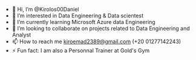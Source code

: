 - 👋 Hi, I’m @Kirolos00Daniel
- 👀 I’m interested in Data Engineering & Data scientest
- 🌱 I’m currently learning Microsoft Azure data Engineering
- 💞️ I’m looking to collaborate on projects related to Data Engineering and Analyst
- 📫 How to reach me kiroemad2389@gmail.com (+20 01277142243) 
- ⚡ Fun fact: I am also a Personnal Trainer at Gold's Gym

<!---
Kirolos00Daniel/Kirolos00Daniel is a ✨ special ✨ repository because its `README.md` (this file) appears on your GitHub profile.
You can click the Preview link to take a look at your changes.
--->

